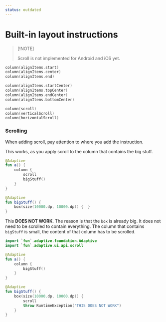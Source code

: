 ```yaml
---
status: outdated
---
```


# Built-in layout instructions


>
> [!NOTE]
>
> Scroll is not implemented for Android and iOS yet.
>


```kotlin
column(alignItems.start)
column(alignItems.center)
column(alignItems.end)

column(alignItems.startCenter)
column(alignItems.topCenter)
column(alignItems.endCenter)
column(alignItems.bottomCenter)

column(scroll)
column(verticalScroll)
column(horizontalScroll)
```

### Scrolling

When adding scroll, pay attention to where you add the instruction.

This works, as you apply scroll to the column that contains the big stuff.

```kotlin
@Adaptive
fun a() {
    column {
        scroll
        bigStuff()
    }
}

@Adaptive
fun bigStuff() {
    box(size(10000.dp, 10000.dp)) {  }
}
```

This **DOES NOT WORK**. The reason is that the `box` is already big. It does not need
to be scrolled to contain everything. The column that contains `bigStuff` is small,
the content of that column has to be scrolled.

```kotlin
import `fun`.adaptive.foundation.Adaptive
import `fun`.adaptive.ui.api.scroll

@Adaptive
fun a() {
    column {
        bigStuff()
    }
}

@Adaptive 
fun bigStuff() {
    box(size(10000.dp, 10000.dp)) {
        scroll
        throw RuntimeException("THIS DOES NOT WORK")
    }
}
```